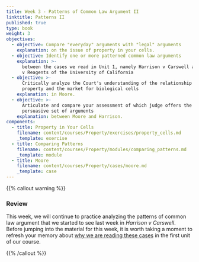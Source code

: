 ```yaml
---
title: Week 3 - Patterns of Common Law Argument II
linktitle: Patterns II
published: true
type: book
weight: 3
objectives:
  - objective: Compare "everyday" arguments with "legal" arguments
    explanation: on the issue of property in your cells.
  - objective: Identify one or more patterned common law arguments
    explanation: >-
      between the cases we read in Unit 1, namely Harrison v Carswell and Moore
      v Reagents of the University of California
  - objective: >-
      Critically analyze the Court's understanding of the relationship between
      property and the market for biological cells
    explanation: in Moore.
  - objective: >-
      Articulate and compare your assessment of which judge offers the more
      persuasive set of arguments
    explanation: between Moore and Harrison.
components:
  - title: Property in Your Cells
    filename: content/courses/Property/exercises/property_cells.md
    _template: exercise
  - title: Comparing Patterns
    filename: content/courses/Property/modules/comparing_patterns.md
    _template: module
  - title: Moore
    filename: content/courses/Property/cases/moore.md
    _template: case
---
```







{{% callout warning %}} 

### Review

This week, we will continue to practice analyzing the patterns of common law argument that we started to see last week in *Harrison v Carswell*. Before jumping into the material for this week, it is worth taking a moment to refresh your memory about [why we are reading these cases](../week2/#key-point) in the first unit of our course. 

{{% /callout %}}



